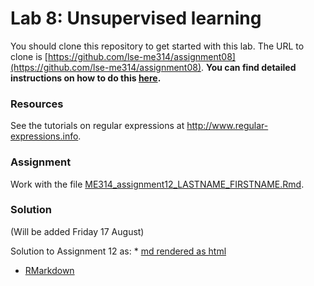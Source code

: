 # Lab 8: Unsupervised learning

You should clone this repository to get started with this lab.  The URL to clone is [https://github.com/lse-me314/assignment08](https://github.com/lse-me314/assignment08).  **You can find detailed instructions on how to do this [here](https://lse-me314.github.io/instructions).**
    
### Resources
    
See the tutorials on regular expressions at http://www.regular-expressions.info.

### Assignment

Work with the file [ME314_assignment12_LASTNAME_FIRSTNAME.Rmd](ME314_assignment12_LASTNAME_FIRSTNAME.Rmd).

### Solution    

(Will be added Friday 17 August)

Solution to Assignment 12 as:
    *  [md rendered as html](https://github.com/lse-me314/assignment8/blob/master/ME314_assignment12_solution.md) 
*  [RMarkdown](ME314_assignment12_solution.Rmd)  
